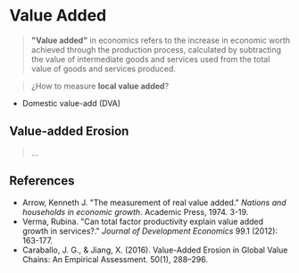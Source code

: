 # Value Added

> **"Value added"** in economics refers to the increase in economic worth achieved through the production process, calculated by subtracting the value of intermediate goods and services used from the total value of goods and services produced.

> ¿How to measure **local value added**?

- Domestic value-add (DVA)

## Value-added Erosion

> …

## References

- Arrow, Kenneth J. "The measurement of real value added." *Nations and households in economic growth*. Academic Press, 1974. 3-19.
- Verma, Rubina. "Can total factor productivity explain value added growth in services?." *Journal of Development Economics* 99.1 (2012): 163-177.
- Caraballo, J. G., & Jiang, X. (2016). Value-Added Erosion in Global Value Chains: An Empirical Assessment. 50(1), 288–296.
